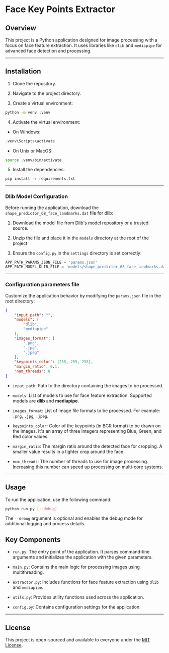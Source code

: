 # Face Key Points Extractor

## Overview

This project is a Python application designed for image processing with a focus on face feature extraction. 
It uses libraries like `dlib` and `mediapipe` for advanced face detection and processing.

---

## Installation

1. Clone the repository.

2. Navigate to the project directory.

3. Create a virtual environment:

```bash
python -m venv .venv
```

4. Activate the virtual environment:

- On Windows:

```bash
.venv\Scripts\activate
```

- On Unix or MacOS:

```bash
source .venv/bin/activate
```

5. Install the dependencies:

```bash
pip install -r requirements.txt
```

---

### Dlib Model Configuration

Before running the application, download the `shape_predictor_68_face_landmarks.dat` file for dlib:

1. Download the model file from [Dlib's model repository](http://dlib.net/files/shape_predictor_68_face_landmarks.dat.bz2) or a trusted source.

2. Unzip the file and place it in the `models` directory at the root of the project.

3. Ensure the `config.py` in the `settings` directory is set correctly:

```python
APP_PATH_PARAMS_JSON_FILE = 'params.json'
APP_PATH_MODEL_DLIB_FILE = 'models/shape_predictor_68_face_landmarks.dat'
```

---

### Configuration parameters file

Customize the application behavior by modifying the `params.json` file in the root directory:

```json
{
    "input_path": "",
    "models": [
        "dlib",
        "mediapipe"
    ],
    "images_format": [
        ".png",
        ".jpg",
        ".jpeg"
    ],
    "keypoints_color": [255, 255, 255],
    "margin_ratio": 0.1,
    "num_threads": 8
}
```

- `input_path`: Path to the directory containing the images to be processed.

- `models`: List of models to use for face feature extraction. Supported models are **dlib** and **mediapipe**.

- `images_format`: List of image file formats to be processed. For example: `.png`, `.jpg`, `.jpeg`.

- `keypoints_color`: Color of the keypoints (in BGR format) to be drawn on the images. It's an array of three integers representing Blue, Green, and Red color values.

- `margin_ratio`: The margin ratio around the detected face for cropping. A smaller value results in a tighter crop around the face.

- `num_threads`: The number of threads to use for image processing. Increasing this number can speed up processing on multi-core systems.

---

## Usage

To run the application, use the following command:

```bash
python run.py [--debug]
```

The `--debug` argument is optional and enables the debug mode for additional logging and process details.

## Key Components

- `run.py`: The entry point of the application. It parses command-line arguments and initializes the application with the given parameters.

- `main.py`: Contains the main logic for processing images using multithreading.

- `extractor.py`: Includes functions for face feature extraction using `dlib` and `mediapipe`.

- `utils.py`: Provides utility functions used across the application.

- `config.py`: Contains configuration settings for the application.

---

## License

This project is open-sourced and available to everyone under the [MIT License](LICENSE).
